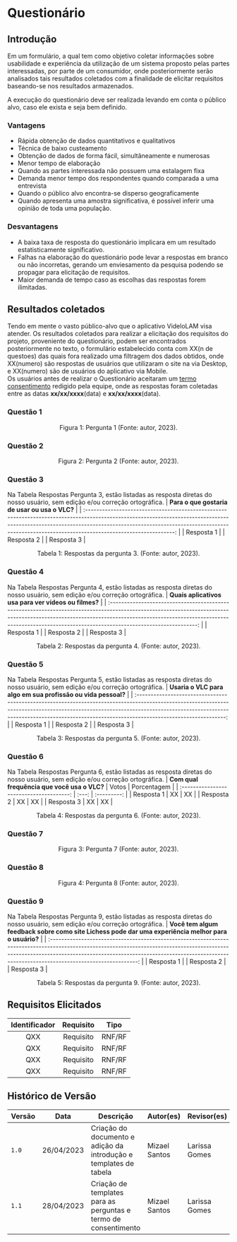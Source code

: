 # Questionário
## Introdução 

Em um formulário, a qual tem como objetivo coletar informações sobre usabilidade e experiência da utilização de um sistema proposto pelas partes interessadas, por parte de um consumidor, onde posteriormente serão analisados tais resultados coletados com a finalidade de elicitar requisitos baseando-se nos resultados armazenados.

A execução do questionário deve ser realizada levando em conta o público alvo, caso ele exista e seja bem definido.

### Vantagens
- Rápida obtenção de dados quantitativos e qualitativos
- Técnica de baixo custeamento
- Obtenção de dados de forma fácil, simultâneamente e numerosas
- Menor tempo de elaboração
- Quando as partes interessada não possuem uma estalagem fixa
- Demanda menor tempo dos respondentes quando comparada a uma entrevista
- Quando o público alvo encontra-se disperso geograficamente
- Quando apresenta uma amostra significativa, é possível inferir uma opinião de toda uma população.

### Desvantagens
- A baixa taxa de resposta do questionário implicara em um resultado estatisticamente significativo.
- Falhas na elaboração do questionário pode levar a respostas em branco ou não incorretas, gerando um enviesamento da pesquisa podendo se propagar para elicitação de requisitos.
- Maior demanda de tempo caso as escolhas das respostas forem ilimitadas.

## Resultados coletados

Tendo em mente o vasto público-alvo que o aplicativo VideloLAM visa atender. Os resultados coletados para realizar a elicitação dos requisitos do projeto, proveniente do questionário, podem ser encontrados posteriormente no texto, o formulário estabelecido conta com XX(n de questoes) das quais fora realizado uma filtragem dos dados obtidos, onde XX(numero) são respostas de usuários que utilizaram o site na via Desktop, e XX(numero) são de usuários do aplicativo via Mobile.
<br>
Os usuários antes de realizar o Questionário aceitaram um [termo consentimento](https://docs.google.com/document/d/1o_sSVLMjk8T5OaHf5OfHDhiT3ULYwC9aMnUbIFKQPtM/edit?usp=sharing) redigido pela equipe, onde as respostas foram coletadas entre as datas **xx/xx/xxxx**(data) e **xx/xx/xxxx**(data).

### Questão 1

<div style="text-align: center">
<p>
Figura 1: Pergunta 1 (Fonte: autor, 2023). 
</p>
</div>


### Questão 2

<div style="text-align: center">
<p>
Figura 2: Pergunta 2 (Fonte: autor, 2023). 
</p>
</div>

### Questão 3
Na Tabela Respostas Pergunta 3, estão listadas as resposta diretas do nosso usuário, sem edição e/ou correção ortográfica.
|          **Para o que gostaria de usar ou usa o VLC?**          |
| :-------------------------------------------------------------------------------------------------------------------------------------------------------------------------------------------------------------------------------------------------------------------------: |
| Resposta 1 |
| Resposta 2 |
| Resposta 3 |

<div style="text-align: center">
<p>
Tabela 1: Respostas da pergunta 3. (Fonte: autor, 2023). 
</p>
</div>


### Questão 4
Na Tabela Respostas Pergunta 4, estão listadas as resposta diretas do nosso usuário, sem edição e/ou correção ortográfica.
|          **Quais aplicativos usa para ver vídeos ou filmes?**          |
| :-------------------------------------------------------------------------------------------------------------------------------------------------------------------------------------------------------------------------------------------------------------------------: |
| Resposta 1 |
| Resposta 2 |
| Resposta 3 |

<div style="text-align: center">
<p>
Tabela 2: Respostas da pergunta 4. (Fonte: autor, 2023). 
</p>
</div>

### Questão 5
Na Tabela Respostas Pergunta 5, estão listadas as resposta diretas do nosso usuário, sem edição e/ou correção ortográfica.
|          **Usaria o VLC para algo em sua profissão ou vida pessoal?**          |
| :-------------------------------------------------------------------------------------------------------------------------------------------------------------------------------------------------------------------------------------------------------------------------: |
| Resposta 1 |
| Resposta 2 |
| Resposta 3 |

<div style="text-align: center">
<p>
Tabela 3: Respostas da pergunta 5. (Fonte: autor, 2023). 
</p>
</div>

### Questão 6
Na Tabela Respostas Pergunta 6, estão listadas as resposta diretas do nosso usuário, sem edição e/ou correção ortográfica.
|          **Com qual frequência que você usa o VLC?**          | Votos | Porcentagem |
| :--------------------------------------: | :---: | :---------: |
| Resposta 1 | XX | XX |
| Resposta 2 | XX | XX |
| Resposta 3 | XX | XX |

<div style="text-align: center">
<p>
Tabela 4: Respostas da pergunta 6. (Fonte: autor, 2023). 
</p>
</div>

### Questão 7

<div style="text-align: center">
<p>
Figura 3: Pergunta 7 (Fonte: autor, 2023). 
</p>
</div>


### Questão 8

<div style="text-align: center">
<p>
Figura 4: Pergunta 8 (Fonte: autor, 2023). 
</p>
</div>

### Questão 9
Na Tabela Respostas Pergunta 9, estão listadas as resposta diretas do nosso usuário, sem edição e/ou correção ortográfica.
|          **Você tem algum feedback sobre como site Lichess pode dar uma experiência melhor para o usuário?**          |
| :-------------------------------------------------------------------------------------------------------------------------------------------------------------------------------------------------------------------------------------------------------------------------: |
| Resposta 1 |
| Resposta 2 |
| Resposta 3 |

<div style="text-align: center">
<p>
Tabela 5: Respostas da pergunta 9. (Fonte: autor, 2023). 
</p>
</div>

## Requisitos Elicitados
| Identificador  |     Requisito     | Tipo  |
| :-: | :----------------------------------------: | :---: |
| QXX | Requisito              | RNF/RF |
| QXX | Requisito              | RNF/RF |
| QXX | Requisito              | RNF/RF |
| QXX | Requisito              | RNF/RF |

## Histórico de Versão
| Versão | Data          | Descrição           | Autor(es)     |  Revisor(es)  |
| ------ | ------------- | ---------------------------------- | ------------- | ------------- |
| `1.0`  | 26/04/2023 | Criação do documento e adição da introdução e templates de tabela | Mizael Santos | Larissa Gomes |
| `1.1`  | 28/04/2023 | Criação de templates para as perguntas e termo de consentimento | Mizael Santos | Larissa Gomes |
